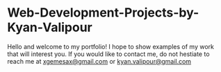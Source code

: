 # Web-Development-Projects-by-Kyan-Valipour
Hello and welcome to my portfolio! I hope to show examples of my work that will interest you. If you would like to contact me, do not hestiate to reach me at xgemesax@gmail.com or kyan.valipour@gmail.com 

